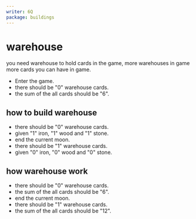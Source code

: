 ```yaml
---
writer: 6Q
package: buildings
---
```

# warehouse

you need warehouse to hold cards in the game, more warehouses in game more cards you can have in game.

 * Enter the game.
 * there should be "0" warehouse cards.
 * the sum of the all cards should be "6".

 ## how to build warehouse

 * there should be "0" warehouse cards.
 * given "1" iron, "1" wood and "1" stone.
 * end the current moon.
 * there should be "1" warehouse cards.
 * given "0" iron, "0" wood and "0" stone.

 ## how warehouse work

 * there should be "0" warehouse cards.
 * the sum of the all cards should be "6".
 * end the current moon.
 * there should be "1" warehouse cards.
 * the sum of the all cards should be "12".

